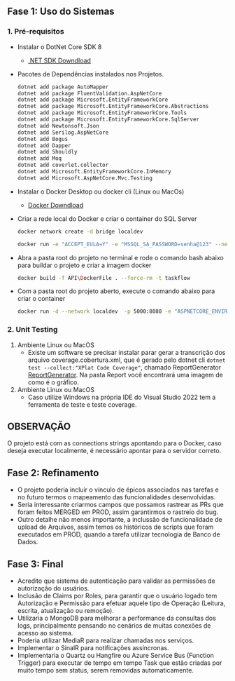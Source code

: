 ## Fase 1: Uso do Sistemas

### 1. Pré-requisitos

- Instalar o DotNet Core SDK 8
  - [.NET SDK Downdload](https://dotnet.microsoft.com/en-us/download/dotnet/8.0)
- Pacotes de Dependências instalados nos Projetos.
  ```bash
  dotnet add package AutoMapper
  dotnet add package FluentValidation.AspNetCore
  dotnet add package Microsoft.EntityFrameworkCore
  dotnet add package Microsoft.EntityFrameworkCore.Abstractions
  dotnet add package Microsoft.EntityFrameworkCore.Tools
  dotnet add package Microsoft.EntityFrameworkCore.SqlServer
  dotnet add Newtonsoft.Json
  dotnet add Serilog.AspNetCore
  dotnet add Bogus
  dotnet add Dapper
  dotnet add Shouldly
  dotnet add Moq
  dotnet add coverlet.collector
  dotnet add Microsoft.EntityFrameworkCore.InMemory
  dotnet add Microsoft.AspNetCore.Mvc.Testing
  ```
- Instalar o Docker Desktop ou docker cli (Linux ou MacOs)
  - [Docker Downdload](https://www.docker.com/products/docker-desktop/)

- Criar a rede local do Docker e criar o container do SQL Server

  ```bash
  docker network create -d bridge localdev

  docker run -e "ACCEPT_EULA=Y" -e "MSSQL_SA_PASSWORD=senha@123" --network localdev -p 1433:1433 --name sqlserver-2022 --hostname sqlserver-2022 -d mcr.microsoft.com/mssql/server:2022-latest
  ```

* Abra a pasta root do projeto no terminal e rode o comando bash abaixo para buildar o projeto e criar a imagem docker
  ```bash
  docker build -f API\DockerFile . --force-rm -t taskflow
  ```
* Com a pasta root do projeto aberto, execute o comando abaixo para criar o container
  ```bash
  docker run -d --network localdev  -p 5000:8080 -e "ASPNETCORE_ENVIRONMENT=Development" --name taskflow taskflow
  ```
### 2. Unit Testing
1. Ambiente Linux ou MacOS
    + Existe um software se precisar instalar parar gerar a transcrição dos arquivo coverage.cobertura.xml, que é gerado pelo dotnet cli `dotnet test --collect:"XPlat Code Coverage"`, chamado ReportGenerator [ReportGenerator](https://github.com/danielpalme/ReportGenerator). Na pasta Report você encontrará uma imagem de como é o gráfico.
2. Ambiente Linux ou MacOS
   + Caso utilize Windows na própria IDE do Visual Studio 2022 tem a ferramenta de teste e teste coverage.
## OBSERVAÇÃO

O projeto está com as connections strings apontando para o Docker, caso deseja executar localmente, é necessário apontar para o servidor correto.

## Fase 2: Refinamento

- O projeto poderia incluir o vínculo de épicos associados nas tarefas e no futuro termos o mapeamento das funcionalidades desenvolvidas.
- Seria interessante criarmos campos que possamos rastrear as PRs que foram feitos MERGED em PROD, assim garantirmos o rastreio do bug.
- Outro detalhe não menos importante, a inclussão de funcionalidade de upload de Arquivos, assim temos os históricos de scripts que foram executados em PROD, quando a tarefa utilizar tecnologia de Banco de Dados.

## Fase 3: Final

- Acredito que sistema de autenticação para validar as permissões de autorização do usuários.
- Inclusão de Claims por Roles, para garantir que o usuário logado tem Autorização e Permissão para efetuar aquele tipo de Operação (Leitura, escrita, atualização ou remoção).
- Utilizaria o MongoDB para melhorar a performance da consultas dos logs, principalmente pensando no cenários de muitas conexões de acesso ao sistema.
- Poderia utilizar MediaR para realizar chamadas nos serviços.
- Implementar o SinalR para notificações assíncronas.
- Implementaria o Quartz ou Hangfire ou Azure Service Bus (Function Trigger) para executar de tempo em tempo Task que estão criadas por muito tempo sem status, serem removidas automaticamente.

```

```
